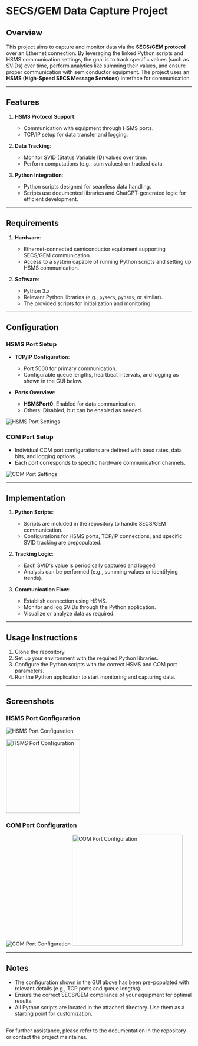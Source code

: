 # SECS/GEM Data Capture Project

## Overview
This project aims to capture and monitor data via the **SECS/GEM protocol** over an Ethernet connection. By leveraging the linked Python scripts and HSMS communication settings, the goal is to track specific values (such as SVIDs) over time, perform analytics like summing their values, and ensure proper communication with semiconductor equipment. The project uses an **HSMS (High-Speed SECS Message Services)** interface for communication.

---

## Features
1. **HSMS Protocol Support**:
   - Communication with equipment through HSMS ports.
   - TCP/IP setup for data transfer and logging.

2. **Data Tracking**:
   - Monitor SVID (Status Variable ID) values over time.
   - Perform computations (e.g., sum values) on tracked data.

3. **Python Integration**:
   - Python scripts designed for seamless data handling.
   - Scripts use documented libraries and ChatGPT-generated logic for efficient development.

---

## Requirements
1. **Hardware**:
   - Ethernet-connected semiconductor equipment supporting SECS/GEM communication.
   - Access to a system capable of running Python scripts and setting up HSMS communication.

2. **Software**:
   - Python 3.x
   - Relevant Python libraries (e.g., `pysecs`, `pyhsms`, or similar).
   - The provided scripts for initialization and monitoring.

---

## Configuration
### HSMS Port Setup
- **TCP/IP Configuration**:
  - Port 5000 for primary communication.
  - Configurable queue lengths, heartbeat intervals, and logging as shown in the GUI below.

- **Ports Overview**:
  - **HSMSPort0**: Enabled for data communication.
  - Others: Disabled, but can be enabled as needed.

![HSMS Port Settings](images/IMG_2729.jpg)

### COM Port Setup
- Individual COM port configurations are defined with baud rates, data bits, and logging options.
- Each port corresponds to specific hardware communication channels.

![COM Port Settings](/images/IMG_2728.jpg)

---

## Implementation
1. **Python Scripts**:
   - Scripts are included in the repository to handle SECS/GEM communication.
   - Configurations for HSMS ports, TCP/IP connections, and specific SVID tracking are prepopulated.

2. **Tracking Logic**:
   - Each SVID's value is periodically captured and logged.
   - Analysis can be performed (e.g., summing values or identifying trends).

3. **Communication Flow**:
   - Establish connection using HSMS.
   - Monitor and log SVIDs through the Python application.
   - Visualize or analyze data as required.

---

## Usage Instructions
1. Clone the repository.
2. Set up your environment with the required Python libraries.
3. Configure the Python scripts with the correct HSMS and COM port parameters.
4. Run the Python application to start monitoring and capturing data.

---

## Screenshots
### HSMS Port Configuration
![HSMS Port Configuration](attachment://IMG_2729.jpg)

<img src="images/IMG_2729.jpg" alt="HSMS Port Configuration" height="200">

### COM Port Configuration
![COM Port Configuration](attachment://IMG_2728.jpg)
<img src="images/IMG_2728.jpg" alt="COM Port Configuration" width="300">

---

## Notes
- The configuration shown in the GUI above has been pre-populated with relevant details (e.g., TCP ports and queue lengths).
- Ensure the correct SECS/GEM compliance of your equipment for optimal results.
- All Python scripts are located in the attached directory. Use them as a starting point for customization.

---

For further assistance, please refer to the documentation in the repository or contact the project maintainer.
